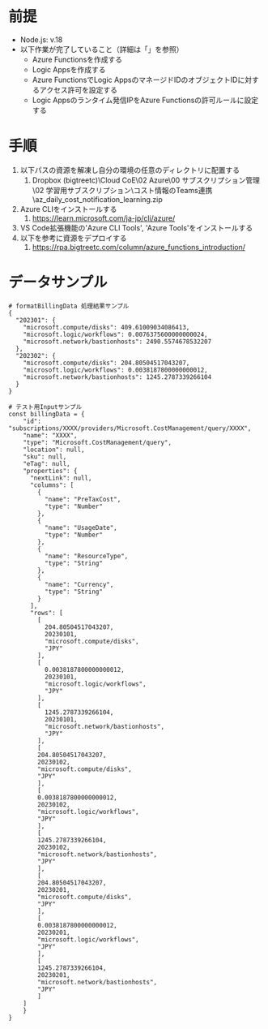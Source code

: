 # 前提
- Node.js: v.18
- 以下作業が完了していること（詳細は「」を参照）
  - Azure Functionsを作成する
  - Logic Appsを作成する
  - Azure FunctionsでLogic AppsのマネージドIDのオブジェクトIDに対するアクセス許可を設定する
  - Logic Appsのランタイム発信IPをAzure Functionsの許可ルールに設定する

# 手順
1. 以下パスの資源を解凍し自分の環境の任意のディレクトリに配置する
   1. Dropbox (bigtreetc)\Cloud CoE\02 Azure\00 サブスクリプション管理\02 学習用サブスクリプション\コスト情報のTeams連携\az_daily_cost_notification_learning.zip
2. Azure CLIをインストールする
   1. https://learn.microsoft.com/ja-jp/cli/azure/
3. VS Code拡張機能の'Azure CLI Tools', 'Azure Tools'をインストールする
4. 以下を参考に資源をデプロイする
   1. https://rpa.bigtreetc.com/column/azure_functions_introduction/

# データサンプル
```
# formatBillingData 処理結果サンプル
{
  "202301": {
    "microsoft.compute/disks": 409.61009034086413,
    "microsoft.logic/workflows": 0.0076375600000000024,
    "microsoft.network/bastionhosts": 2490.5574678532207
  },
  "202302": {
    "microsoft.compute/disks": 204.80504517043207,
    "microsoft.logic/workflows": 0.0038187800000000012,
    "microsoft.network/bastionhosts": 1245.2787339266104
  }
}
```
```
# テスト用Inputサンプル
const billingData = {
    "id": "subscriptions/XXXX/providers/Microsoft.CostManagement/query/XXXX",
    "name": "XXXX",
    "type": "Microsoft.CostManagement/query",
    "location": null,
    "sku": null,
    "eTag": null,
    "properties": {
      "nextLink": null,
      "columns": [
        {
          "name": "PreTaxCost",
          "type": "Number"
        },
        {
          "name": "UsageDate",
          "type": "Number"
        },
        {
          "name": "ResourceType",
          "type": "String"
        },
        {
          "name": "Currency",
          "type": "String"
        }
      ],
      "rows": [
        [
          204.80504517043207,
          20230101,
          "microsoft.compute/disks",
          "JPY"
        ],
        [
          0.0038187800000000012,
          20230101,
          "microsoft.logic/workflows",
          "JPY"
        ],
        [
          1245.2787339266104,
          20230101,
          "microsoft.network/bastionhosts",
          "JPY"
        ],
        [
        204.80504517043207,
        20230102,
        "microsoft.compute/disks",
        "JPY"
        ],
        [
        0.0038187800000000012,
        20230102,
        "microsoft.logic/workflows",
        "JPY"
        ],
        [
        1245.2787339266104,
        20230102,
        "microsoft.network/bastionhosts",
        "JPY"
        ],
        [
        204.80504517043207,
        20230201,
        "microsoft.compute/disks",
        "JPY"
        ],
        [
        0.0038187800000000012,
        20230201,
        "microsoft.logic/workflows",
        "JPY"
        ],
        [
        1245.2787339266104,
        20230201,
        "microsoft.network/bastionhosts",
        "JPY"
        ]
    ]
    } 
}
```